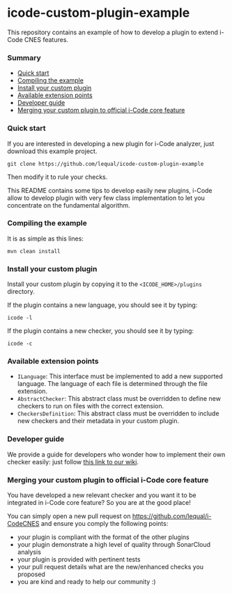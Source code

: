 # icode-custom-plugin-example
This repository contains an example of how to develop a plugin to extend i-Code CNES features.

### Summary
* [Quick start](#quick-start)
* [Compiling the example](#compiling-the-example)
* [Install your custom plugin](#install-your-custom-plugin)
* [Available extension points](#available-extension-points)
* [Developer guide](#developer-guide)
* [Merging your custom plugin to official i-Code core feature](#merging-your-custom-plugin-to-official-i-code-core-feature)

### Quick start
If you are interested in developing a new plugin for i-Code analyzer, just download this example project.
```
git clone https://github.com/lequal/icode-custom-plugin-example
``` 
Then modify it to rule your checks.

This README contains some tips to develop easily new plugins, i-Code allow to develop plugin with very few class implementation to let you concentrate on the fundamental algorithm.

### Compiling the example
It is as simple as this lines:
```
mvn clean install
```

### Install your custom plugin
Install your custom plugin by copying it to the `<ICODE_HOME>/plugins` directory.

If the plugin contains a new language, you should see it by typing:
```
icode -l
```

If the plugin contains a new checker, you should see it by typing:
```
icode -c
```

### Available extension points
- `ILanguage`: This interface must be implemented to add a new supported language. The language of each file is determined through the file extension.
- `AbstractChecker`: This abstract class must be overridden to define new checkers to run on files with the correct extension.
- `CheckersDefinition`: This abstract class must be overridden to include new checkers and their metadata in your custom plugin.

### Developer guide
We provide a guide for developers who wonder how to implement their own checker easily: just follow [this link to our wiki](../../wiki/Developer-guide).

### Merging your custom plugin to official i-Code core feature
You have developed a new relevant checker and you want it to be integrated in i-Code core feature? So you are at the good place!

You can simply open a new pull request on https://github.com/lequal/i-CodeCNES and ensure you comply the following points:
- your plugin is compliant with the format of the other plugins
- your plugin demonstrate a high level of quality through SonarCloud analysis
- your plugin is provided with pertinent tests
- your pull request details what are the new/enhanced checks you proposed
- you are kind and ready to help our community :)
